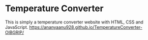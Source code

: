 # Temperature Converter
This is simply a temperature converter website with HTML, CSS and JavaScript.
https://ananyaanu928.github.io/TemperatureConverter-OIBGRIP/
